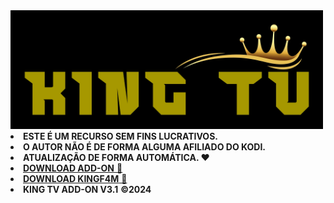 <img src="https://raw.githubusercontent.com/kiingtv/kingtv/main/KING-TV-30-07-2024.png" width="500" /> 

<li><b>ESTE É UM RECURSO SEM FINS LUCRATIVOS.</b></li>
<li><b>O AUTOR NÃO É DE FORMA ALGUMA AFILIADO DO KODI.</b></li>                                                      
<li><strong>ATUALIZAÇÃO DE FORMA AUTOMÁTICA. ❤️</strong></li>
<li> <a href="plugin.video.kingtv.zip"><b>DOWNLOAD ADD-ON</b> 📂</a></li> 
<li> <a href="plugin.video.kingf4m.zip"><b>DOWNLOAD KINGF4M</b> 📂</a></li> 
<li><b>KING TV ADD-ON V3.1</b> <strong>©2024</strong></li>                                                                         
